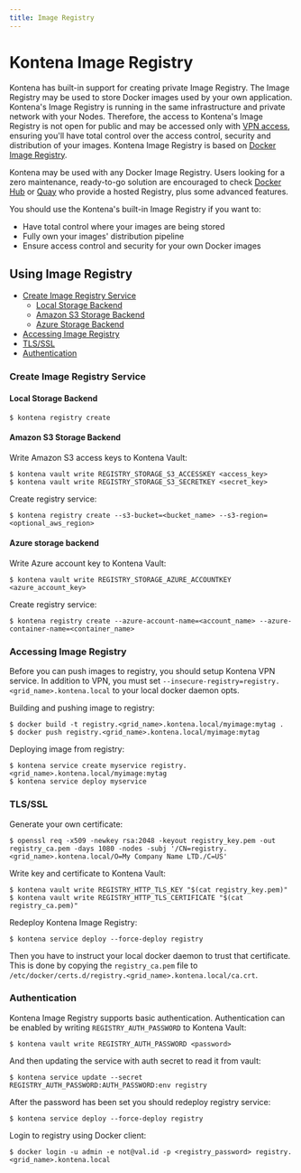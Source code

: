```yaml
---
title: Image Registry
---
```


# Kontena Image Registry

Kontena has built-in support for creating private Image Registry. The Image Registry may be used to store Docker images used by your own application. Kontena's Image Registry is running in the same infrastructure and private network with your Nodes. Therefore, the access to Kontena's Image Registry is not open for public and may be accessed only with [VPN access](vpn-access.md), ensuring you'll have total control over the access control, security and distribution of your images. Kontena Image Registry is based on [Docker Image Registry](https://docs.docker.com/registry/).

Kontena may be used with any Docker Image Registry. Users looking for a zero maintenance, ready-to-go solution are encouraged to check [Docker Hub](https://hub.docker.com/account/signup/) or [Quay](https://quay.io/) who provide a hosted Registry, plus some advanced features.

You should use the Kontena's built-in Image Registry if you want to:

* Have total control where your images are being stored
* Fully own your images' distribution pipeline
* Ensure access control and security for your own Docker images


## Using Image Registry

* [Create Image Registry Service](image-registry#create-image-registry-service)
  * [Local Storage Backend](image-registry#local-storage-backend)
  * [Amazon S3 Storage Backend](image-registry#amazon-s3-storage-backend)
  * [Azure Storage Backend](image-registry#azure-storage-backend)
* [Accessing Image Registry](image-registry#accessing-image-registry)
* [TLS/SSL](image-registry#tls-ssl)
* [Authentication](image-registry#authentication)

### Create Image Registry Service

#### Local Storage Backend

```
$ kontena registry create
```

#### Amazon S3 Storage Backend

Write Amazon S3 access keys to Kontena Vault:

```
$ kontena vault write REGISTRY_STORAGE_S3_ACCESSKEY <access_key>
$ kontena vault write REGISTRY_STORAGE_S3_SECRETKEY <secret_key>
```

Create registry service:

```
$ kontena registry create --s3-bucket=<bucket_name> --s3-region=<optional_aws_region>
```

#### Azure storage backend

Write Azure account key to Kontena Vault:

```
$ kontena vault write REGISTRY_STORAGE_AZURE_ACCOUNTKEY <azure_account_key>
```

Create registry service:

```
$ kontena registry create --azure-account-name=<account_name> --azure-container-name=<container_name>
```

### Accessing Image Registry

Before you can push images to registry, you should setup Kontena VPN service. In addition to VPN, you must set `--insecure-registry=registry.<grid_name>.kontena.local` to your local docker daemon opts.

Building and pushing image to registry:

```
$ docker build -t registry.<grid_name>.kontena.local/myimage:mytag .
$ docker push registry.<grid_name>.kontena.local/myimage:mytag
```

Deploying image from registry:

```
$ kontena service create myservice registry.<grid_name>.kontena.local/myimage:mytag
$ kontena service deploy myservice
```

### TLS/SSL

Generate your own certificate:

```
$ openssl req -x509 -newkey rsa:2048 -keyout registry_key.pem -out registry_ca.pem -days 1080 -nodes -subj '/CN=registry.<grid_name>.kontena.local/O=My Company Name LTD./C=US'
```

Write key and certificate to Kontena Vault:

```
$ kontena vault write REGISTRY_HTTP_TLS_KEY "$(cat registry_key.pem)"
$ kontena vault write REGISTRY_HTTP_TLS_CERTIFICATE "$(cat registry_ca.pem)"
```

Redeploy Kontena Image Registry:

```
$ kontena service deploy --force-deploy registry
```

Then you have to instruct your local docker daemon to trust that certificate. This is done by copying the `registry_ca.pem` file to `/etc/docker/certs.d/registry.<grid_name>.kontena.local/ca.crt`.


### Authentication

Kontena Image Registry supports basic authentication. Authentication can be enabled by writing `REGISTRY_AUTH_PASSWORD` to Kontena Vault:

```
$ kontena vault write REGISTRY_AUTH_PASSWORD <password>
```

And then updating the service with auth secret to read it from vault:

```
$ kontena service update --secret REGISTRY_AUTH_PASSWORD:AUTH_PASSWORD:env registry
```

After the password has been set you should redeploy registry service:

```
$ kontena service deploy --force-deploy registry
```

Login to registry using Docker client:

```
$ docker login -u admin -e not@val.id -p <registry_password> registry.<grid_name>.kontena.local
```
